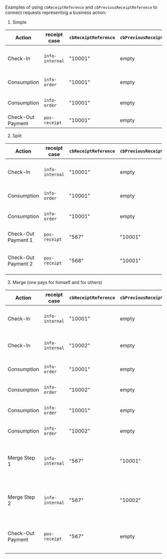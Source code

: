 Examples of using `cbReceiptReference` and `cbPreviousReceiptReference` to connect requests representing a business action:

1. Simple

| **Action**            | **receipt case** | **`cbReceiptReference`** | **`cbPreviousReceiptReference`**                                                                                         | **Description** |
|---------------------------|---------------|-----------------------------------|---------------------------------------------------------------------------------------------------------|-------------|
| Check-In | `info-internal` | "10001" | empty | Family checks in into the hotel. |
| Consumption | `info-order` | "10001" | empty | Family stays over night. |
| Consumption | `info-order` | "10001" | empty | Family consumes breakfirst. |
| Check-Out Payment | `pos-receipt` | "10001" | empty | Family pays the bill. |

2. Split

| **Action**            | **receipt case** | **`cbReceiptReference`** | **`cbPreviousReceiptReference`**                                                                                         | **Description** |
|---------------------------|---------------|-----------------------------------|---------------------------------------------------------------------------------------------------------|-------------|
| Check-In | `info-internal` | "10001" | empty | Family checks in into the hotel. |
| Consumption | `info-order` | "10001" | empty | Family stays over night. |
| Consumption | `info-order` | "10001" | empty | Family consumes breakfirst. |
| Check-Out Payment 1 | `pos-receipt` | "567" | "10001" | Wife pays half of the bill. |
| Check-Out Payment 2 | `pos-receipt` | "568" | "10001" | Husband pays other half of the bill. |

3. Merge (one pays for himself and for others)

| **Action**            | **receipt case** | **`cbReceiptReference`** | **`cbPreviousReceiptReference`**                                                                                         | **Description** |
|---------------------------|---------------|-----------------------------------|---------------------------------------------------------------------------------------------------------|-------------|
| Check-In | `info-internal` | "10001" | empty | Family 1 checks in into the hotel. |
| Check-In | `info-internal` | "10002" | empty | Family 2 checks in into the hotel. |
| Consumption | `info-order` | "10001" | empty | Family 1 stays over night. |
| Consumption | `info-order` | "10002" | empty | Family 2 stays over night. |
| Consumption | `info-order` | "10001" | empty | Family 1 consumes breakfirst. |
| Consumption | `info-order` | "10002" | empty | Family 2 consumes breakfirst. |
| Merge Step 1 | `info-internal` | "567" | "10001" | Merge action of Family 1 into new action "567" |
| Merge Step 2 | `info-internal` | "567" | "10002" | Merge action of Family 2 into new action "567" |
| Check-Out Payment | `pos-receipt` | "567" | empty | Family 1 pays bill for themselves and for Family 2 |

